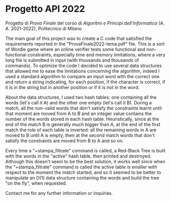 # Progetto API 2022
Progetto di _Prova Finale_ del corso di _Algoritmi e Principi dell'Informatica_ (A. A. 2021-2022), Politecnico di Milano

The main goal of this project was to create a C code that satisfied the requirements reported in the "ProvaFinale2022-tema.pdf" file. This is a sort of Wordle game where an online verifier tests some functional and non-functional constraints, especially time and memory limitations, where a very long file is submitted in input (with thousands and thousands of commands).
To optimize the code I decided to use several data structures that allowed me to ease the limitations concerning the algorithm, indeed I used a standard algorithm to compare an input word with the correct one and return a string indicating, for each position, if the character is correct, if it is in the string but in another position or if it is not in the word.

About the data structures, I used two hash tables: one containing all the words (let's call it A) and the other one empty (let's call it B). During a match, all the non-valid words that don't satisfy the constraints learnt until that moment are moved from A to B and an integer value contains the number of the words stored in each hash table. Heuristically, since at the end of the match B is generally much bigger than A, at the end of the first match the role of each table is inverted: all the remaining words in A are moved to B until A is empty, then at the second match words that don't satisfy the constraints are moved from B to A and so on.

Every time a "+stampa_filtrate" command is called, a Red-Black Tree is built with the words in the "active" hash table, then printed and destroyed. Although this doesn't seem to be the best solution, it works well since when the "+stampa_filtrate" command is called the active table is smaller with respect to the moment the match started, and so it seemed to be better to manipulate an O(1) data structure containing the words and build the tree "on the fly", when requested.

Contact me for any further information or inquiries.
